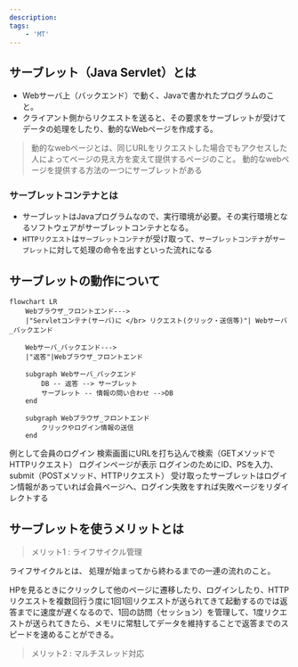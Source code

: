 ```yaml
---
description: 
tags: 
    - 'MT' 
---
```


## サーブレット（Java Servlet）とは

- Webサーバ上（バックエンド）で動く、Javaで書かれたプログラムのこと。
- クライアント側からリクエストを送ると、その要求をサーブレットが受けてデータの処理をしたり、動的なWebページを作成する。
> 動的なwebページとは、同じURLをリクエストした場合でもアクセスした人によってページの見え方を変えて提供するページのこと。
> 動的なwebページを提供する方法の一つにサーブレットがある

### サーブレットコンテナとは

- サーブレットはJavaプログラムなので、実行環境が必要。その実行環境となるソフトウェアがサーブレットコンテナとなる。
- `HTTPリクエスト`は`サーブレットコンテナ`が受け取って、`サーブレットコンテナ`が`サーブレット`に対して処理の命令を出すといった流れになる

## サーブレットの動作について

```mermaid
flowchart LR
	Webブラウザ_フロントエンド--->
	|"Servletコンテナ(サーバ)に </br> リクエスト(クリック・送信等)"| Webサーバ_バックエンド
	
	Webサーバ_バックエンド--->
	|"返答"|Webブラウザ_フロントエンド
	
	subgraph Webサーバ_バックエンド
		DB -- 返答 --> サーブレット
		サーブレット -- 情報の問い合わせ -->DB
	end
	
	subgraph Webブラウザ_フロントエンド
		クリックやログイン情報の送信
	end

```

例として会員のログイン
検索画面にURLを打ち込んで検索（GETメソッドでHTTPリクエスト）
ログインページが表示
ログインのためにID、PSを入力、submit（POSTメソッド、HTTPリクエスト）
受け取ったサーブレットはログイン情報があっていれば会員ページへ、ログイン失敗をすれば失敗ページをリダイレクトする

## サーブレットを使うメリットとは

> メリット1 : ライフサイクル管理

ライフサイクルとは、
処理が始まってから終わるまでの一連の流れのこと。

HPを見るときにクリックして他のページに遷移したり、ログインしたり、HTTPリクエストを複数回行う度に1回1回リクエストが送られてきて起動するのでは返答までに速度が遅くなるので、1回の訪問（セッション）を管理して、1度リクエストが送られてきたら、メモリに常駐してデータを維持することで返答までのスピードを速めることができる。

> メリット2 : マルチスレッド対応